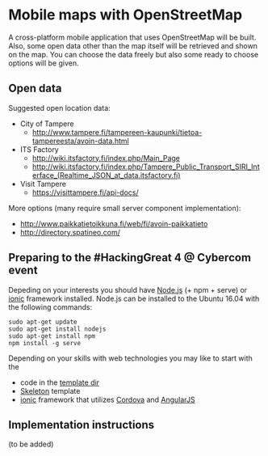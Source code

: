 
# Mobile maps with OpenStreetMap

A cross-platform mobile application that uses OpenStreetMap will be built. Also, some open data other than the map itself will be  retrieved and shown on the map. You can choose the data freely but also  some ready to choose options will be given.

## Open data

Suggested open location data:
+ City of Tampere
  + http://www.tampere.fi/tampereen-kaupunki/tietoa-tampereesta/avoin-data.html
+ ITS Factory
  + http://wiki.itsfactory.fi/index.php/Main_Page
  + http://wiki.itsfactory.fi/index.php/Tampere_Public_Transport_SIRI_Interface_(Realtime_JSON_at_data.itsfactory.fi)
+ Visit Tampere
  + https://visittampere.fi/api-docs/

More options (many require small server component implementation):
+ http://www.paikkatietoikkuna.fi/web/fi/avoin-paikkatieto
+ http://directory.spatineo.com/

## Preparing to the #HackingGreat 4 @ Cybercom event

Depeding on your interests you should have [Node.js](https://nodejs.org/) (+ npm + serve) or [ionic](http://ionicframework.com/) framework installed. Node.js can be installed to the Ubuntu 16.04 with the following commands:
```
sudo apt-get update
sudo apt-get install nodejs
sudo apt-get install npm
npm install -g serve
```

Depending on your skills with web technologies you may like to start with the
+ code in the [template dir](/t3-osm/template)
+ [Skeleton](http://getskeleton.com/) template
+ [ionic](http://ionicframework.com/) framework that utilizes [Cordova](https://cordova.apache.org/) and [AngularJS](https://angularjs.org/)

## Implementation instructions

(to be added)
